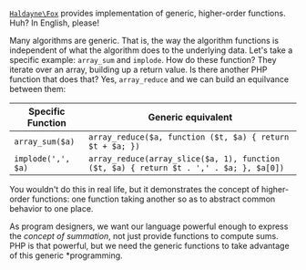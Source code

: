 [`Haldayne\Fox`][1] provides implementation of generic, higher-order functions.
Huh? In English, please!

Many algorithms are generic. That is, the way the algorithm functions is
independent of what the algorithm does to the underlying data. Let's take a
specific example: `array_sum` and `implode`.  How do these function?  They
iterate over an array, building up a return value.  Is there another PHP
function that does that?  Yes, `array_reduce` and we can build an equilvance
between them:

| Specific Function | Generic equivalent |
| ----------------- | ------------------ |
| `array_sum($a)` | `array_reduce($a, function ($t, $a) { return $t + $a; })` |
| `implode(',', $a)` | `array_reduce(array_slice($a, 1), function ($t, $a) { return $t . ',' . $a; }, $a[0])` |

You wouldn't do this in real life, but it demonstrates the concept of higher-
order functions: one function taking another so as to abstract common behavior
to one place.

As program designers, we want our language powerful enough to express the
*concept of summation*, not just provide functions to compute sums.  PHP is
that powerful, but we need the generic functions to take advantage of this
generic *programming.

[1]: https://github.com/haldayne/fox
[2]: design-and-advantage.md
[3]: list-of-generic-functions.md
